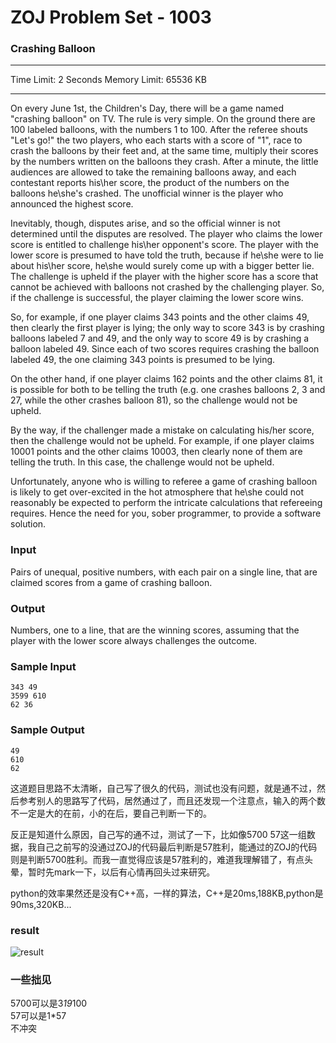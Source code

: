 ZOJ Problem Set - 1003
======================

### Crashing Balloon

---

Time Limit: 2 Seconds      Memory Limit: 65536 KB

---

On every June 1st, the Children's Day, there will be a game named "crashing balloon" on TV.   The rule is very simple.  On the ground there are 100 labeled balloons, with the numbers 1 to 100.  After the referee shouts "Let's go!" the two players, who each starts with a score of  "1", race to crash the balloons by their feet and, at the same time, multiply their scores by the numbers written on the balloons they crash.  After a minute, the little audiences are allowed to take the remaining balloons away, and each contestant reports his\her score, the product of the numbers on the balloons he\she's crashed.  The unofficial winner is the player who announced the highest score.

Inevitably, though, disputes arise, and so the official winner is not determined until the disputes are resolved.  The player who claims the lower score is entitled to challenge his\her opponent's score.  The player with the lower score is presumed to have told the truth, because if he\she were to lie about his\her score, he\she would surely come up with a bigger better lie.  The challenge is upheld if the player with the higher score has a score that cannot be achieved with balloons not crashed by the challenging player.  So, if the challenge is successful, the player claiming the lower score wins.

So, for example, if one player claims 343 points and the other claims 49, then clearly the first player is lying; the only way to score 343 is by crashing balloons labeled 7 and 49, and the only way to score 49 is by crashing a balloon labeled 49.  Since each of two scores requires crashing the balloon labeled 49, the one claiming 343 points is presumed to be lying.

On the other hand, if one player claims 162 points and the other claims 81, it is possible for both to be telling the truth (e.g. one crashes balloons 2, 3 and 27, while the other crashes balloon 81), so the challenge would not be upheld.

By the way, if the challenger made a mistake on calculating his/her score, then the challenge would not be upheld. For example, if one player claims 10001 points and the other claims 10003, then clearly none of them are telling the truth. In this case, the challenge would not be upheld.

Unfortunately, anyone who is willing to referee a game of crashing balloon is likely to get over-excited in the hot atmosphere that he\she could not reasonably be expected to perform the intricate calculations that refereeing requires.  Hence the need for you, sober programmer, to provide a software solution.

### Input

Pairs of unequal, positive numbers, with each pair on a single line, that are claimed scores from a game of crashing balloon.

### Output

Numbers, one to a line, that are the winning scores, assuming that the player with the lower score always challenges the outcome.

### Sample Input

	343 49
	3599 610
	62 36

### Sample Output

	49
	610
	62

这道题目思路不太清晰，自己写了很久的代码，测试也没有问题，就是通不过，然后参考别人的思路写了代码，居然通过了，而且还发现一个注意点，输入的两个数不一定是大的在前，小的在后，要自己判断一下的。

反正是知道什么原因，自己写的通不过，测试了一下，比如像5700 57这一组数据，我自己之前写的没通过ZOJ的代码最后判断是57胜利，能通过的ZOJ的代码则是判断5700胜利。而我一直觉得应该是57胜利的，难道我理解错了，有点头晕，暂时先mark一下，以后有心情再回头过来研究。

python的效率果然还是没有C++高，一样的算法，C++是20ms,188KB,python是90ms,320KB...

### result

![result](http://biangbiangpic.b0.upaiyun.com/zoj-acm/f9fb2719d3808ea6cfcddb18273ce32a.jpg)


### 一些拙见
5700可以是3*19*100  
57可以是1*57  
不冲突
